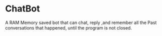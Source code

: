 # ChatBot
A RAM Memory saved bot that can chat, reply ,and remember all the Past conversations that happened, until the program is not closed.
